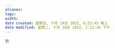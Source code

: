 ```yaml
---
aliases: 
tags: 
width:
date created: 星期五, 十月 14日 2022, 6:53:45 晚上
date modified: 星期二, 十月 18日 2022, 1:12:18 下午
---
```

11
